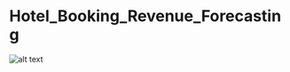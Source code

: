 # Hotel_Booking_Revenue_Forecasting
 
![alt text](https://www.lesplusbeauxhotelsdumonde.com/wp-content/Patina-Maldives-1-1024x765.jpg)
